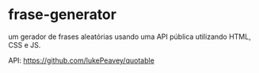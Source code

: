 # frase-generator
um gerador de frases aleatórias usando uma API pública utilizando HTML, CSS e JS.

API:
https://github.com/lukePeavey/quotable
